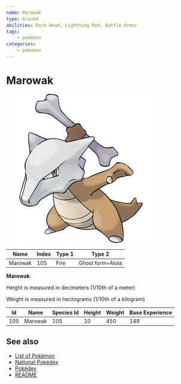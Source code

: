 ```yaml
---
name: Marowak
type: Ground
abilities: Rock Head, Lightning Rod, Battle Armor
tags:
    - pokemon
categories:
    - pokemon
---
```


# Marowak


![Marowak](images/105.png)

| **Name** | **Index** | **Type 1** | **Type 2** |
|----|----|----|----|
| Marowak | 105 | Fire | Ghost form=Alola  |

**Marowak** 


Height is measured in decimeters (1/10th of a meter)

Weight is measured in hectograms (1/10th of a kilogram)

| **Id** | **Name** | **Species Id** | **Height** | **Weight** | **Base Experience** |
|--------|----------|----------------|------------|------------|---------------------|
| 105 | Marowak | 105 | 10 | 450 | 149 |


## See also

- [List of Pokémon](../pokemon.md)
- [National Pokédex](../national_pokedex.md)
- [Pokédex](../pokedex.md)
- [README](../README.md)
